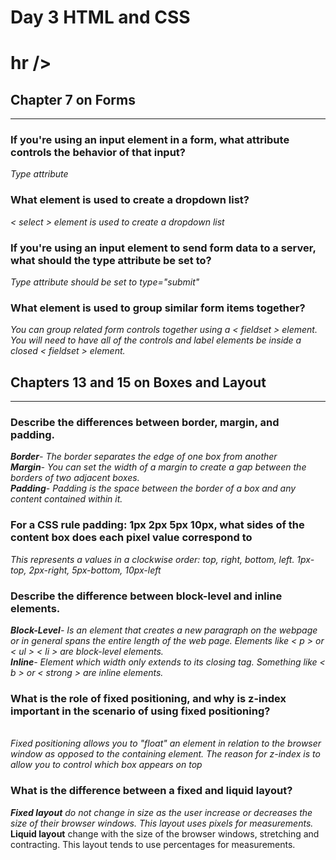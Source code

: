 <h1>Day 3 HTML and CSS<h1>
hr  />
<h2>Chapter 7 on Forms</h2>
<hr  />

<p><h3>If you're using an input element in a form, what attribute controls the behavior of that input?</h3>
<p><i> Type attribute</i>


<p><h3>What element is used to create a dropdown list?</h3>
<p><i> < select > element is used to create a dropdown list</i>

<p><h3>If you're using an input element to send form data to a server, what should the type attribute be set to?</h3>
    <p><i>Type attribute should be set to type="submit"</i>

<p><h3>What element is used to group similar form items together?</h3>
<p><i> You can group related form controls together using a < fieldset > element. You will need to have all of the controls and label elements be inside a closed < fieldset > element. </i>

<h2>Chapters 13 and 15 on Boxes and Layout</h2>

<hr  />

<p><h3>Describe the differences between border, margin, and padding.</h3></p>

<i>
<b>Border</b>- The border separates the edge of one box from another
<br>
<b>Margin</b>- You can set the width of a margin to create a gap between the borders of two adjacent boxes.
<br>
<b>Padding</b>- Padding is the space between the border of a box and any content contained within it.
</i>
<br>

<p><h3>For a CSS rule padding: 1px 2px 5px 10px, what sides of the content box does each pixel value correspond to</h3></p>
     <i>This represents a values in a clockwise order: top, right, bottom, left. 1px-top, 2px-right, 5px-bottom, 10px-left</i>
<br>

<p><h3>Describe the difference between block-level and inline elements.</h3></p>
        <i><b>Block-Level</b>- Is an element that creates a new paragraph on the webpage or in general spans the entire length of the web page. Elements like < p > or < ul > < li > are block-level elements. </i>
        <br>
        <i><b>Inline</b>- Element which width only extends to its closing tag. Something like < b > or < strong > are inline elements. </i>

<p><h3>What is the role of fixed positioning, and why is z-index important in the scenario of using fixed positioning?</h3></p>
<br>
       <i> Fixed positioning allows you to "float" an element in relation to the browser window as opposed to the containing element. The reason for z-index is to allow you to control which box appears on top </i>


<p><h3>What is the difference between a fixed and liquid layout?</h3></p>
 <i> <b>Fixed layout</b> do not change in size as the user increase or decreases the size of their browser windows. This layout uses pixels for measurements. </i>
<br>
      <b>Liquid layout</b> change with the size of the browser windows, stretching and contracting. This layout tends to use percentages for measurements.</i>     
